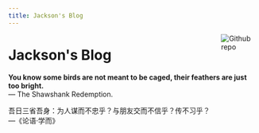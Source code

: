 ```yaml
---
title: Jackson's Blog
---
```


[<img src="https://simpleicons.org/icons/github.svg" style="max-width:15%;min-width:40px;float:right;" alt="Github repo" />](https://github.com/jaxwang28)
# Jackson's Blog

**You know some birds are not meant to be caged, their feathers are just too bright.**<br>
                                                            — The Shawshank Redemption.


吾日三省吾身：为人谋而不忠乎？与朋友交而不信乎？传不习乎？<br>
                                                            —《论语·学而》

